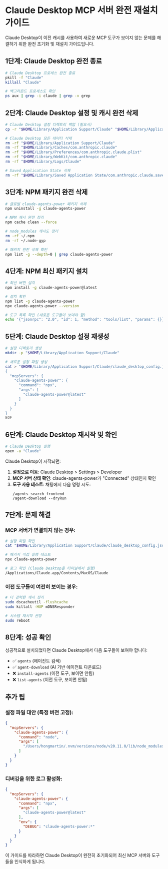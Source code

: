 # Claude Desktop MCP 서버 완전 재설치 가이드

Claude Desktop이 이전 캐시를 사용하여 새로운 MCP 도구가 보이지 않는 문제를 해결하기 위한 완전 초기화 및 재설치 가이드입니다.

## 1단계: Claude Desktop 완전 종료

```bash
# Claude Desktop 프로세스 완전 종료
pkill -f "Claude"
killall "Claude"

# 백그라운드 프로세스도 확인
ps aux | grep -i claude | grep -v grep
```

## 2단계: Claude Desktop 설정 및 캐시 완전 삭제

```bash
# Claude Desktop 설정 디렉토리 백업 (필요시)
cp -r "$HOME/Library/Application Support/Claude" "$HOME/Library/Application Support/Claude_backup_$(date +%Y%m%d_%H%M%S)"

# Claude Desktop 모든 데이터 삭제
rm -rf "$HOME/Library/Application Support/Claude"
rm -rf "$HOME/Library/Caches/com.anthropic.claude"
rm -rf "$HOME/Library/Preferences/com.anthropic.claude.plist"
rm -rf "$HOME/Library/WebKit/com.anthropic.claude"
rm -rf "$HOME/Library/Logs/Claude"

# Saved Application State 삭제
rm -rf "$HOME/Library/Saved Application State/com.anthropic.claude.savedState"
```

## 3단계: NPM 패키지 완전 삭제

```bash
# 글로벌 claude-agents-power 패키지 삭제
npm uninstall -g claude-agents-power

# NPM 캐시 완전 정리
npm cache clean --force

# node_modules 캐시도 정리
rm -rf ~/.npm
rm -rf ~/.node-gyp

# 패키지 완전 삭제 확인
npm list -g --depth=0 | grep claude-agents-power
```

## 4단계: NPM 최신 패키지 설치

```bash
# 최신 버전 설치
npm install -g claude-agents-power@latest

# 설치 확인
npm list -g claude-agents-power
npx claude-agents-power --version

# 도구 목록 확인 (새로운 도구들이 보여야 함)
echo '{"jsonrpc": "2.0", "id": 1, "method": "tools/list", "params": {}}' | npx claude-agents-power
```

## 5단계: Claude Desktop 설정 재생성

```bash
# 설정 디렉토리 생성
mkdir -p "$HOME/Library/Application Support/Claude"

# 새로운 설정 파일 생성
cat > "$HOME/Library/Application Support/Claude/claude_desktop_config.json" << 'EOF'
{
  "mcpServers": {
    "claude-agents-power": {
      "command": "npx",
      "args": [
        "claude-agents-power@latest"
      ]
    }
  }
}
EOF
```

## 6단계: Claude Desktop 재시작 및 확인

```bash
# Claude Desktop 실행
open -a "Claude"
```

Claude Desktop이 시작되면:

1. **설정으로 이동**: Claude Desktop > Settings > Developer
2. **MCP 서버 상태 확인**: claude-agents-power가 "Connected" 상태인지 확인
3. **도구 사용 테스트**: 채팅에서 다음 명령 시도:
   ```
   /agents search frontend
   /agent-download --dryRun
   ```

## 7단계: 문제 해결

### MCP 서버가 연결되지 않는 경우:

```bash
# 설정 파일 확인
cat "$HOME/Library/Application Support/Claude/claude_desktop_config.json"

# 패키지 직접 실행 테스트
npx claude-agents-power

# 로그 확인 (Claude Desktop을 터미널에서 실행)
/Applications/Claude.app/Contents/MacOS/Claude
```

### 이전 도구들이 여전히 보이는 경우:

```bash
# 더 강력한 캐시 정리
sudo dscacheutil -flushcache
sudo killall -HUP mDNSResponder

# 시스템 재시작 권장
sudo reboot
```

## 8단계: 성공 확인

성공적으로 설치되었다면 Claude Desktop에서 다음 도구들이 보여야 합니다:

- ✅ `agents` (에이전트 검색)
- ✅ `agent-download` (AI 기반 에이전트 다운로드)
- ❌ `install-agents` (이전 도구, 보이면 안됨)
- ❌ `list-agents` (이전 도구, 보이면 안됨)

## 추가 팁

### 설정 파일 대안 (특정 버전 고정):

```json
{
  "mcpServers": {
    "claude-agents-power": {
      "command": "node",
      "args": [
        "/Users/hongmartin/.nvm/versions/node/v20.11.0/lib/node_modules/claude-agents-power/dist/index.js"
      ]
    }
  }
}
```

### 디버깅을 위한 로그 활성화:

```json
{
  "mcpServers": {
    "claude-agents-power": {
      "command": "npx",
      "args": [
        "claude-agents-power@latest"
      ],
      "env": {
        "DEBUG": "claude-agents-power:*"
      }
    }
  }
}
```

이 가이드를 따라하면 Claude Desktop이 완전히 초기화되어 최신 MCP 서버와 도구들을 인식하게 됩니다.